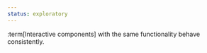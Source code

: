 ```yaml
---
status: exploratory
---
```


:term[Interactive components] with the same functionality behave consistently.
